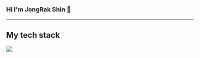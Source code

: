 
### Hi I'm JongRak Shin 👋


<hr></hr>
<h2> My tech stack </h2>



<a><img src="https://img.shields.io/badge/HTML-FA5858?style=flat-square&logo=E34F26&logoColor=white"/></a>




<!--
**ShinJongRock/ShinJongRock** is a ✨ _special_ ✨ repository because its `README.md` (this file) appears on your GitHub profile.

Here are some ideas to get you started:

- 🔭 I’m currently working on ...
- 🌱 I’m currently learning ...
- 👯 I’m looking to collaborate on ...
- 🤔 I’m looking for help with ...
- 💬 Ask me about ...
- 📫 How to reach me: ...
- 😄 Pronouns: ...
- ⚡ Fun fact: ...
-->
